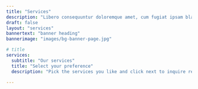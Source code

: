 ```yaml
---
title: "Services"
description: "Libero consequuntur doloremque amet, cum fugiat ipsam blanditiis corrupti praesentium quis."
draft: false
layout: "services"
bannertext: "banner heading"
bannerimage: "images/bg-banner-page.jpg"

# title
services:
  subtitle: "Our services"
  title: "Select your preference"
  description: "Pick the services you like and click next to inquire related to your choice."

---
```


